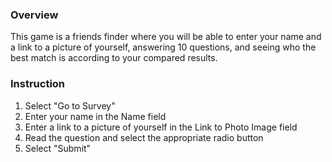 ### Overview

This game is a friends finder where you will be able to enter your name and a link to a picture of yourself, answering 10 questions, and seeing who the best match is according to your compared results.

### Instruction


1. Select "Go to Survey"
2. Enter your name in the Name field
3. Enter a link to a picture of yourself in the Link to Photo Image field
4. Read the question and select the appropriate radio button
5. Select "Submit"